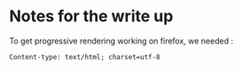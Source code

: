 # Notes for the write up

To get progressive rendering working on firefox, we needed :

`Content-type: text/html; charset=utf-8` 


